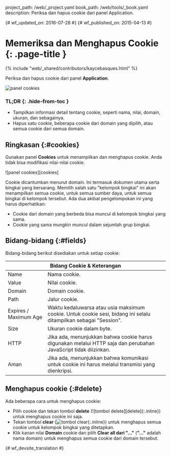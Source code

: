 project_path: /web/_project.yaml
book_path: /web/tools/_book.yaml
description: Periksa dan hapus cookie dari panel Application.

{# wf_updated_on: 2016-07-28 #}
{# wf_published_on: 2015-04-13 #}

# Memeriksa dan Menghapus Cookie {: .page-title }

{% include "web/_shared/contributors/kaycebasques.html" %}

Periksa dan hapus cookie dari panel
<strong>Application</strong>.

![panel cookies](imgs/cookies.png)


### TL;DR {: .hide-from-toc }
- Tampilkan informasi detail tentang cookie, seperti nama, nilai, domain, ukuran, dan sebagainya.
- Hapus satu cookie, beberapa cookie dari domain yang dipilih, atau semua cookie dari semua domain.


## Ringkasan {:#cookies}

Gunakan panel **Cookies** untuk menampilkan dan menghapus cookie. Anda tidak bisa modifikasi nilai-nilai
cookie.

![panel cookies][cookies]

Cookie dicantumkan menurut domain. Ini termasuk dokumen utama serta bingkai
yang bersarang. Memilih salah satu "kelompok bingkai" ini akan menampilkan semua cookie, untuk
semua sumber daya, untuk semua bingkai di kelompok tersebut. Ada dua akibat
pengelompokan ini yang harus diperhatikan:

* Cookie dari domain yang berbeda bisa muncul di kelompok bingkai yang sama.
* Cookie yang sama mungkin muncul dalam sejumlah grup bingkai.

[cookie]: /web/tools/chrome-devtools/manage-data/imgs/cookies.png

## Bidang-bidang {:#fields}

Bidang-bidang berikut disediakan untuk setiap cookie:

<table class="responsive">
  <thead>
    <tr>
      <th colspan="2">Bidang Cookie &amp; Keterangan</th>
    </tr>
  </thead>
  <tbody>
        <tr>
      <td data-th="Cookie Field">Name</td>
      <td data-th="Description">Nama cookie.</td>
    </tr>
    <tr>
      <td data-th="Cookie Field">Value</td>
      <td data-th="Description">Nilai cookie.</td>
    </tr>
    <tr>
      <td data-th="Cookie Field">Domain</td>
      <td data-th="Description">Domain cookie.</td>
    </tr>
    <tr>
      <td data-th="Cookie Field">Path</td>
      <td data-th="Description">Jalur cookie.</td>
    </tr>
    <tr>
      <td data-th="Cookie Field">Expires / Maximum Age</td>
      <td data-th="Description">Waktu kedaluwarsa atau usia maksimum cookie. Untuk cookie sesi, bidang ini selalu ditampilkan sebagai "Session".</td>
    </tr>
    <tr>
      <td data-th="Cookie Field">Size</td>
      <td data-th="Description">Ukuran cookie dalam byte.</td>
    </tr>
    <tr>
      <td data-th="Cookie Field">HTTP</td>
      <td data-th="Description">Jika ada, menunjukkan bahwa cookie harus digunakan melalui HTTP saja dan perubahan JavaScript tidak diizinkan.</td>
    </tr>
    <tr>
      <td data-th="Cookie Field">Aman</td>
      <td data-th="Description">Jika ada, menunjukkan bahwa komunikasi untuk cookie ini harus melalui transmisi yang dienkripsi.</td>
    </tr>
  </tbody>
</table>

## Menghapus cookie {:#delete}

Ada beberapa cara untuk menghapus cookie:

* Pilih cookie dan tekan tombol **delete**
  (![tombol delete][delete]{:.inline}) untuk menghapus cookie ini saja.
* Tekan tombol **clear** (![tombol clear][cos]{:.inline}) untuk menghapus semua
  cookie untuk kelompok bingkai yang ditetapkan.
* Klik kanan nilai **Domain** cookie dan pilih **Clear all
 dari "..."** (**"..."** adalah nama domain) untuk menghapus semua cookie
 dari domain tersebut.

[hapus]: imgs/delete.png
[cos]: imgs/clear-object-store.png


{# wf_devsite_translation #}
